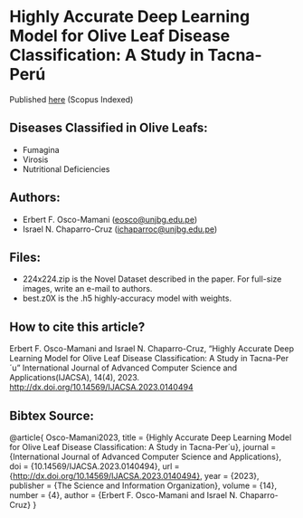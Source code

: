 # Highly Accurate Deep Learning Model for Olive Leaf Disease Classification: A Study in Tacna-Perú

Published [here](https://thesai.org/Publications/ViewPaper?Volume=14&Issue=4&Code=IJACSA&SerialNo=94) (Scopus Indexed)

## Diseases Classified in Olive Leafs:
- Fumagina
- Virosis
- Nutritional Deficiencies

## Authors:
- Erbert F. Osco-Mamani (eosco@unjbg.edu.pe)
- Israel N. Chaparro-Cruz (ichaparroc@unjbg.edu.pe)

## Files:
- 224x224.zip is the Novel Dataset described in the paper. For full-size images, write an e-mail to authors.
- best.z0X is the .h5 highly-accuracy model with weights.

## How to cite this article?
Erbert F. Osco-Mamani and Israel N. Chaparro-Cruz, “Highly Accurate Deep Learning Model for Olive Leaf Disease Classification: A Study in Tacna-Per´u” International Journal of Advanced Computer Science and Applications(IJACSA), 14(4), 2023. http://dx.doi.org/10.14569/IJACSA.2023.0140494

## Bibtex Source:
@article{
  Osco-Mamani2023,
  title = {Highly Accurate Deep Learning Model for Olive Leaf Disease Classification: A Study in Tacna-Per´u},
  journal = {International Journal of Advanced Computer Science and Applications},
  doi = {10.14569/IJACSA.2023.0140494},
  url = {http://dx.doi.org/10.14569/IJACSA.2023.0140494},
  year = {2023},
  publisher = {The Science and Information Organization},
  volume = {14},
  number = {4},
  author = {Erbert F. Osco-Mamani and Israel N. Chaparro-Cruz}
}
